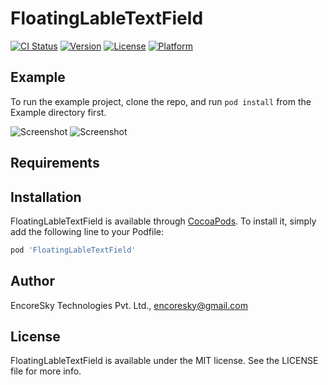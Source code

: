 # FloatingLableTextField

[![CI Status](https://img.shields.io/travis/encoresky/FloatingLableTextField.svg?style=flat)](https://travis-ci.org/encoresky/FloatingLableTextField)
[![Version](https://img.shields.io/cocoapods/v/FloatingLableTextField.svg?style=flat)](https://cocoapods.org/pods/FloatingLableTextField)
[![License](https://img.shields.io/cocoapods/l/FloatingLableTextField.svg?style=flat)](https://cocoapods.org/pods/FloatingLableTextField)
[![Platform](https://img.shields.io/cocoapods/p/FloatingLableTextField.svg?style=flat)](https://cocoapods.org/pods/FloatingLableTextField)

## Example

To run the example project, clone the repo, and run `pod install` from the Example directory first.

![Screenshot](https://s10.gifyu.com/images/onFocusEffect.gif) ![Screenshot](https://s10.gifyu.com/images/onChangeEffect.gif)


## Requirements

## Installation

FloatingLableTextField is available through [CocoaPods](https://cocoapods.org). To install
it, simply add the following line to your Podfile:

```ruby
pod 'FloatingLableTextField'
```

## Author

EncoreSky Technologies Pvt. Ltd., encoresky@gmail.com

## License

FloatingLableTextField is available under the MIT license. See the LICENSE file for more info.
